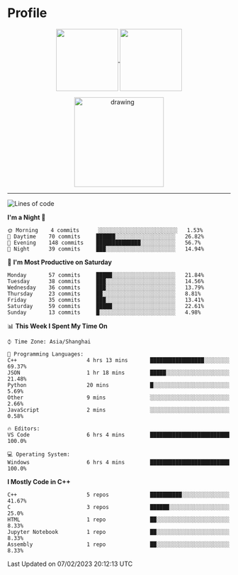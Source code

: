 # Profile

<p align="center">
  <a href="https://github.com/SourVoice">
    <img
      align="center"
      height="140em"
      src="https://github-readme-stats.vercel.app/api?username=SourVoice&show_icons=true&include_all_commits=true&count_private=true&theme=tokyonight"
    />
  </a>
  <a href="https://github.com/SourVoice">
    <img
      align="center"
      height="140em"
      src="https://github-readme-stats.vercel.app/api/top-langs/?username=SourVoice&show_icons=true&include_all_commits=true&count_private=true&layout=compact&theme=tokyonight"
    />
  </a>
</p>

<p align="center">
   <a href="https://github.com/SourVoice">
    <img
      align="center"
      height="202em"
      alt="drawing"
      src="https://activity-graph.herokuapp.com/graph?username=SourVoice&theme=react-dark"
    />
  </a>
</p>

---
<!--START_SECTION:waka-->
![Lines of code](https://img.shields.io/badge/From%20Hello%20World%20I%27ve%20Written-244%20Thousand%20lines%20of%20code-blue)

**I'm a Night 🦉** 

```text
🌞 Morning    4 commits      ░░░░░░░░░░░░░░░░░░░░░░░░░   1.53% 
🌆 Daytime    70 commits     ██████░░░░░░░░░░░░░░░░░░░   26.82% 
🌃 Evening    148 commits    ██████████████░░░░░░░░░░░   56.7% 
🌙 Night      39 commits     ███░░░░░░░░░░░░░░░░░░░░░░   14.94%

```
📅 **I'm Most Productive on Saturday** 

```text
Monday       57 commits     █████░░░░░░░░░░░░░░░░░░░░   21.84% 
Tuesday      38 commits     ███░░░░░░░░░░░░░░░░░░░░░░   14.56% 
Wednesday    36 commits     ███░░░░░░░░░░░░░░░░░░░░░░   13.79% 
Thursday     23 commits     ██░░░░░░░░░░░░░░░░░░░░░░░   8.81% 
Friday       35 commits     ███░░░░░░░░░░░░░░░░░░░░░░   13.41% 
Saturday     59 commits     █████░░░░░░░░░░░░░░░░░░░░   22.61% 
Sunday       13 commits     █░░░░░░░░░░░░░░░░░░░░░░░░   4.98%

```


📊 **This Week I Spent My Time On** 

```text
⌚︎ Time Zone: Asia/Shanghai

💬 Programming Languages: 
C++                      4 hrs 13 mins       █████████████████░░░░░░░░   69.37% 
JSON                     1 hr 18 mins        █████░░░░░░░░░░░░░░░░░░░░   21.48% 
Python                   20 mins             █░░░░░░░░░░░░░░░░░░░░░░░░   5.69% 
Other                    9 mins              ░░░░░░░░░░░░░░░░░░░░░░░░░   2.66% 
JavaScript               2 mins              ░░░░░░░░░░░░░░░░░░░░░░░░░   0.58%

🔥 Editors: 
VS Code                  6 hrs 4 mins        █████████████████████████   100.0%

💻 Operating System: 
Windows                  6 hrs 4 mins        █████████████████████████   100.0%

```

**I Mostly Code in C++** 

```text
C++                      5 repos             ██████████░░░░░░░░░░░░░░░   41.67% 
C                        3 repos             ██████░░░░░░░░░░░░░░░░░░░   25.0% 
HTML                     1 repo              ██░░░░░░░░░░░░░░░░░░░░░░░   8.33% 
Jupyter Notebook         1 repo              ██░░░░░░░░░░░░░░░░░░░░░░░   8.33% 
Assembly                 1 repo              ██░░░░░░░░░░░░░░░░░░░░░░░   8.33%

```



 Last Updated on 07/02/2023 20:12:13 UTC
<!--END_SECTION:waka-->
